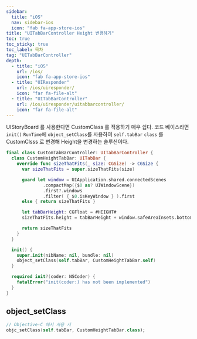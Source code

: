 ```yaml
---
sidebar:
  title: "iOS"
  nav: sidebar-ios
  icon: "fab fa-app-store-ios"
title: "UITabBarController Height 변경하기"
toc: true
toc_sticky: true
toc_label: 목차
tag: "UITabBarController"
depth:
  - title: "iOS"
    url: /ios/
    icon: "fab fa-app-store-ios"
  - title: "UIResponder"
    url: /ios/uiresponder/
    icon: "far fa-file-alt"
  - title: "UITabBarController"
    url: /ios/uiresponder/uitabbarcontroller/
    icon: "far fa-file-alt"
---
```

UIStoryBoard 를 사용한다면 CustomClass 를 적용하기 매우 쉽다. 코드 베이스라면 `init()` `RunTime`에 `object_setClass`를 사용하여 `self.tabBar` `class` 를 CustomClsss 로 변경해 Height을 변경하는 솔루션이다. 

```swift
final class CustomTabBarController: UITabBarController {
  class CustomHeightTabBar: UITabBar {
    override func sizeThatFits(_ size: CGSize) -> CGSize {
      var sizeThatFits = super.sizeThatFits(size)

      guard let window = UIApplication.shared.connectedScenes
              .compactMap({$0 as? UIWindowScene})
              .first?.windows
              .filter( { $0.isKeyWindow } ).first
      else { return sizeThatFits }

      let tabBarHeight: CGFloat = #HEIGHT#
      sizeThatFits.height = tabBarHeight + window.safeAreaInsets.bottom

      return sizeThatFits
    }
  }

  init() {
    super.init(nibName: nil, bundle: nil)
    object_setClass(self.tabBar, CustomHeightTabBar.self)
  }

  required init?(coder: NSCoder) {
    fatalError("init(coder:) has not been implemented")
  }
}
```

## object_setClass

```swift
// Objective-C 에서 사용 시
objc_setClass(self.tabBar, CustomHeightTabBar.class);
```

